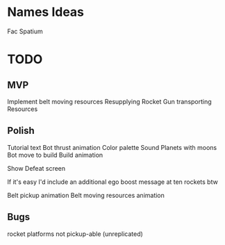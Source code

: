 Names Ideas
==============
Fac Spatium

TODO
==============
MVP
--------------
Implement belt moving resources
Resupplying Rocket
Gun transporting Resources

Polish
---------------
Tutorial text
Bot thrust animation
Color palette
Sound
Planets with moons
Bot move to build
Build animation

Show Defeat screen

If it's easy I'd include an additional ego boost message at ten rockets btw 

Belt pickup animation
Belt moving resources animation

Bugs
---------------
rocket platforms not pickup-able (unreplicated)